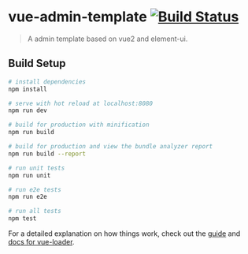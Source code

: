 # vue-admin-template  [![Build Status](https://www.travis-ci.org/letsbug/vue-admin-template.svg?branch=master)](https://www.travis-ci.org/letsbug/vue-admin-template)

> A admin template based on vue2 and element-ui.

## Build Setup

``` bash
# install dependencies
npm install

# serve with hot reload at localhost:8080
npm run dev

# build for production with minification
npm run build

# build for production and view the bundle analyzer report
npm run build --report

# run unit tests
npm run unit

# run e2e tests
npm run e2e

# run all tests
npm test
```

For a detailed explanation on how things work, check out the [guide](http://vuejs-templates.github.io/webpack/) and [docs for vue-loader](http://vuejs.github.io/vue-loader).
